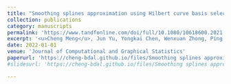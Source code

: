 ```yaml
---
title: "Smoothing splines approximation using Hilbert curve basis selection"
collection: publications
category: manuscripts
permalink: 'https://www.tandfonline.com/doi/full/10.1080/10618600.2021.2002161'
excerpt: '<u>Cheng Meng</u>, Jun Yu, Yongkai Chen, Wenxuan Zhong, Ping Ma<sup>*</sup>'
date: 2022-01-01
venue: 'Journal of Computational and Graphical Statistics'
paperurl: 'https://cheng-bdal.github.io/files/Smoothing splines approximation.pdf'
#slidesurl: 'https://cheng-bdal.github.io/files/Smoothing splines approximation.pdf'

---
```

